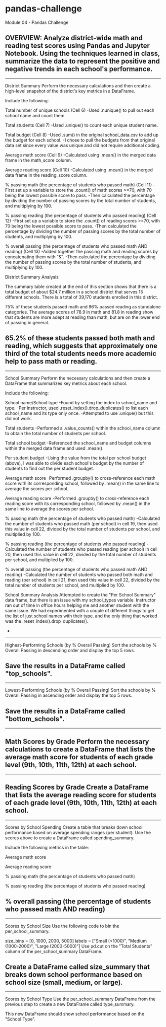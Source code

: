 # pandas-challenge
Module 04 - Pandas Challenge

OVERVIEW: Analyze district-wide math and reading test scores using Pandas and Jupyter Notebook. Using the techniques learned in class, summarize the data to represent the positive and negative trends in each school's performance.
-
------------------------------------------------------------------------
District Summary
Perform the necessary calculations and then create a high-level snapshot of the district's key metrics in a DataFrame.

Include the following:

Total number of unique schools (Cell 6)
    -Used .nunique() to pull out each school name and count them.

Total students (Cell 7)
    -Used .unique() to count each unique student name.

Total budget (Cell 8)
    -Used .sum() in the original school_data.csv to add up the budget for each school.
    -I chose to pull the budgets from that original data set since every value was unique and did not require additional coding.

Average math score (Cell 9)
    -Calculated using .mean() in the merged data frame in the math_score column.

Average reading score (Cell 10)
    -Calculated using .mean() in the merged data frame in the reading_score column.

% passing math (the percentage of students who passed math) (Cell 11)
    -First set up a variable to store the .count() of math scores >=70, with 70 being the lowest possible score to pass.
    -Then calculated the percentage by dividing the number of passing scores by the total number of students, and multiplying by 100.

% passing reading (the percentage of students who passed reading) (Cell 12)
    -First set up a variable to store the .count() of reading scores >=70, with 70 being the lowest possible score to pass.
    -Then calculated the percentage by dividing the number of passing scores by the total number of students, and multiplying by 100.

% overall passing (the percentage of students who passed math AND reading) (Cell 13)
    -Added together the passing math and reading scores by concatenating them with "&".
    -Then calculated the percentage by dividing the number of passing scores by the total number of students, and multiplying by 100.
    

District Summary Analysis

The summary table created at the end of this section shows that there is a total budget of about $24.7 million in a school district that serves 15 different schools. There is a total of 39,170 students enrolled in this district. 

75% of these students passed math and 86% passed reading as standalone categories. The average scores of 78.9 in math and 81.8 in reading show that students are more adept at reading than math, but are on the lower end of passing in general.

65.2% of these students passed both math and reading, which suggests that approximately one third of the total students needs more academic help to pass math or reading.
-
------------------------------------------------------------------------
School Summary
Perform the necessary calculations and then create a DataFrame that summarizes key metrics about each school.

Include the following:

School name/School type
    -Found by setting the index to school_name and type.
        -Per instructor, used .reset_index().drop_duplicates() to list each school_name and its type only once.
    -Attempted to use .unique() but this did not work.

Total students
    -Performed a .value_counts() within the school_name column to obtain the total number of students per school.

Total school budget
    -Referenced the school_name and budget columns within the merged data frame and used .mean().

Per student budget
    -Using the value from the total per school budget (above), I was able to divide each school's budget by the number of students to find
        out the per student budget.

Average math score
    -Performed .groupby() to cross-reference each math score with its corresponding school, followed by .mean() in the same line to 
        average the scores per school.

Average reading score
    -Performed .groupby() to cross-reference each reading score with its corresponding school, followed by .mean() in the same line to 
        average the scores per school.

% passing math (the percentage of students who passed math)
    -Calculated the number of students who passed math (per school) in cell 19, then used this value in cell 22, divided by the total number 
        of students per school, and multiplied by 100.

% passing reading (the percentage of students who passed reading)
    -Calculated the number of students who passed reading (per school) in cell 20, then used this value in cell 22, divided by the total
            number of students per school, and multiplied by 100.
        
% overall passing (the percentage of students who passed math AND reading)
    -Calculated the number of students who passed both math and reading (per school) in cell 21, then used this value in cell 22, divided by
        the total number of students per school, and multiplied by 100.
        

School Summary Analysis
Attempted to create the "Per School Summary" data frame, but there is an issue with my school_types variable. Instructor ran out of time in 
    office hours helping me and another student with the same issue. We had experimented with a couple of different things to get the list
    of just school names with their type, and the only thing that worked was the .reset_index().drop_duplicates().
        
        
-
------------------------------------------------------------------------

Highest-Performing Schools (by % Overall Passing)
Sort the schools by % Overall Passing in descending order and display the top 5 rows.

Save the results in a DataFrame called "top_schools".
-
------------------------------------------------------------------------

Lowest-Performing Schools (by % Overall Passing)
Sort the schools by % Overall Passing in ascending order and display the top 5 rows.

Save the results in a DataFrame called "bottom_schools".
-
------------------------------------------------------------------------

Math Scores by Grade
Perform the necessary calculations to create a DataFrame that lists the average math score for students of each grade level (9th, 10th, 11th, 12th) at each school.
-
------------------------------------------------------------------------

Reading Scores by Grade
Create a DataFrame that lists the average reading score for students of each grade level (9th, 10th, 11th, 12th) at each school.
-
------------------------------------------------------------------------

Scores by School Spending
Create a table that breaks down school performance based on average spending ranges (per student).
Use the scores above to create a DataFrame called spending_summary.

Include the following metrics in the table:

Average math score

Average reading score

% passing math (the percentage of students who passed math)

% passing reading (the percentage of students who passed reading)

% overall passing (the percentage of students who passed math AND reading)
-
------------------------------------------------------------------------
Scores by School Size
Use the following code to bin the per_school_summary.

size_bins = [0, 1000, 2000, 5000]
labels = ["Small (<1000)", "Medium (1000-2000)", "Large (2000-5000)"]
Use pd.cut on the "Total Students" column of the per_school_summary DataFrame.

Create a DataFrame called size_summary that breaks down school performance based on school size (small, medium, or large).
-
------------------------------------------------------------------------
Scores by School Type
Use the per_school_summary DataFrame from the previous step to create a new DataFrame called type_summary.

This new DataFrame should show school performance based on the "School Type".